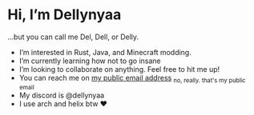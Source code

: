# Hi, I’m Dellynyaa
...but you can call me Del, Dell, or Delly.

- I’m interested in Rust, Java, and Minecraft modding.
- I’m currently learning how not to go insane
- I’m looking to collaborate on anything. Feel free to hit me up!
- You can reach me on [my public email address](mailto:dellynyaa@furryporn.fun) <sub>no, really. that's my public email</sub>
- My discord is @dellynyaa
- I use arch and helix btw ❤️

